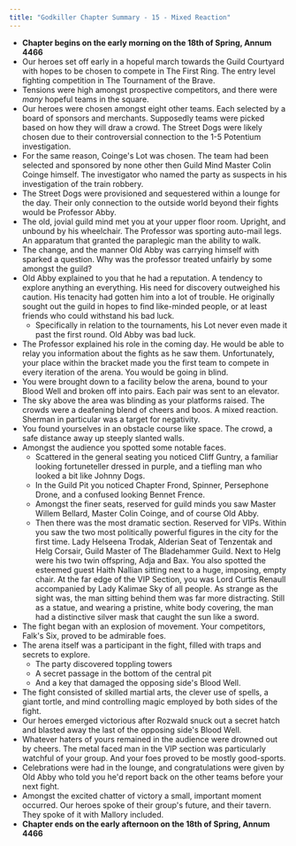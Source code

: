 ```yaml
---
title: "Godkiller Chapter Summary - 15 - Mixed Reaction"
---
```

- **Chapter begins on the early morning on the 18th of Spring, Annum 4466**
- Our heroes set off early in a hopeful march towards the Guild Courtyard with hopes to be chosen to compete in The First Ring. The entry level fighting competition in The Tournament of the Brave.
- Tensions were high amongst prospective competitors, and there were *many* hopeful teams in the square.
- Our heroes were chosen amongst eight other teams. Each selected by a board of sponsors and merchants. Supposedly teams were picked based on how they will draw a crowd. The Street Dogs were likely chosen due to their controversial connection to the 1-5 Potentium investigation.
- For the same reason, Coinge's Lot was chosen. The team had been selected and sponsored by none other then Guild Mind Master Colin Coinge himself. The investigator who named the party as suspects in his investigation of the train robbery.
- The Street Dogs were provisioned and sequestered within a lounge for the day. Their only connection to the outside world beyond their fights would be Professor Abby.
- The old, jovial guild mind met you at your upper floor room. Upright, and unbound by his wheelchair. The Professor was sporting auto-mail legs. An apparatum that granted the paraplegic man the ability to walk.
- The change, and the manner Old Abby was carrying himself with sparked a question. Why was the professor treated unfairly by some amongst the guild?
- Old Abby explained to you that he had a reputation. A tendency to explore anything an everything. His need for discovery outweighed his caution. His tenacity had gotten him into a lot of trouble. He originally sought out the guild in hopes to find like-minded people, or at least friends who could withstand his bad luck.
	- Specifically in relation to the tournaments, his Lot never even made it past the first round. Old Abby was bad luck.
- The Professor explained his role in the coming day. He would be able to relay you information about the fights as he saw them. Unfortunately, your place within the bracket made you the first team to compete in every iteration of the arena. You would be going in blind.
- You were brought down to a facility below the arena, bound to your Blood Well and broken off into pairs. Each pair was sent to an elevator.
- The sky above the area was blinding as your platforms raised. The crowds were a deafening blend of cheers and boos. A mixed reaction. Sherman in particular was a target for negativity.
- You found yourselves in an obstacle course like space. The crowd, a safe distance away up steeply slanted walls.
- Amongst the audience you spotted some notable faces.
	- Scattered in the general seating you noticed Cliff Guntry, a familiar looking fortuneteller dressed in purple, and a tiefling man who looked a bit like Johnny Dogs.
	- In the Guild Pit you noticed Chapter Frond, Spinner, Persephone Drone, and a confused looking Bennet Frence.
	- Amongst the finer seats, reserved for guild minds you saw Master Willem Bellard, Master Colin Coinge, and of course Old Abby.
	- Then there was the most dramatic section. Reserved for VIPs. Within you saw the two most politically powerful figures in the city for the first time. Lady Helseena Trodak, Alderian Seat of Tenzentak and Helg Corsair, Guild Master of The Bladehammer Guild. Next to Helg were his two twin offspring, Adja and Bax. You also spotted the esteemed guest Haith Nallian sitting next to a huge, imposing, empty chair. At the far edge of the VIP Section, you was Lord Curtis Renaull accompanied by Lady Kalimae Sky of all people. As strange as the sight was, the man sitting behind them was far more distracting. Still as a statue, and wearing a pristine, white body covering, the man had a distinctive silver mask that caught the sun like a sword.
- The fight began with an explosion of movement. Your competitors, Falk's Six, proved to be admirable foes.
- The arena itself was a participant in the fight, filled with traps and secrets to explore.
	- The party discovered toppling towers
	- A secret passage in the bottom of the central pit
	- And a key that damaged the opposing side's Blood Well.
- The fight consisted of skilled martial arts, the clever use of spells, a giant tortle, and mind controlling magic employed by both sides of the fight.
- Our heroes emerged victorious after Rozwald snuck out a secret hatch and blasted away the last of the opposing side's Blood Well.
- Whatever haters of yours remained in the audience were drowned out by cheers. The metal faced man in the VIP section was particularly watchful of your group. And your foes proved to be mostly good-sports.
- Celebrations were had in the lounge, and congratulations were given by Old Abby who told you he'd report back on the other teams before your next fight.
- Amongst the excited chatter of victory a small, important moment occurred. Our heroes spoke of their group's future, and their tavern. They spoke of it with Mallory included.
- **Chapter ends on the early afternoon on the 18th of Spring, Annum 4466**